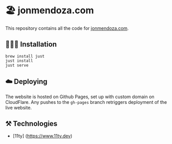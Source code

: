 # 🏖️ jonmendoza.com

This repository contains all the code for [jonmendoza.com](https://jonmendoza.com). 

## 🧑🏽‍💻 Installation

```
brew install just
just install
just serve
```

## ☁️ Deploying

The website is hosted on Github Pages, set up with custom domain on CloudFlare. Any pushes to the `gh-pages` branch retriggers deployment of the live website.

## ⚒️ Technologies
- [11ty] (https://www.11ty.dev)